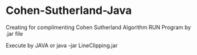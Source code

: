 # Cohen-Sutherland-Java
Creating for complimenting Cohen Sutherland Algorithm
RUN Program by .jar file

Execute by JAVA
or
java -jar LineClipping.jar
